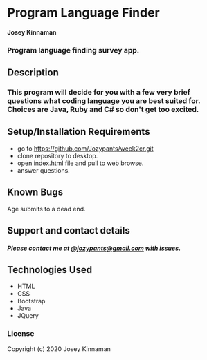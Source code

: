 # Program Language Finder

#### 

#### Josey Kinnaman

### Program language finding survey app.

## Description

### This program will decide for you with a few very brief questions what coding language you are best suited for. Choices are Java, Ruby and C# so don't get too excited.

## Setup/Installation Requirements

* go to https://github.com/Jozypants/week2cr.git
* clone repository to desktop. 
* open index.html file and pull to web browse.
* answer questions.

## Known Bugs

Age submits to a dead end.

## Support and contact details

##### Please contact me at @jozypants@gmail.com with issues.

## Technologies Used

* HTML
* CSS
* Bootstrap
* Java
* JQuery

### License

Copyright (c) 2020 Josey Kinnaman
